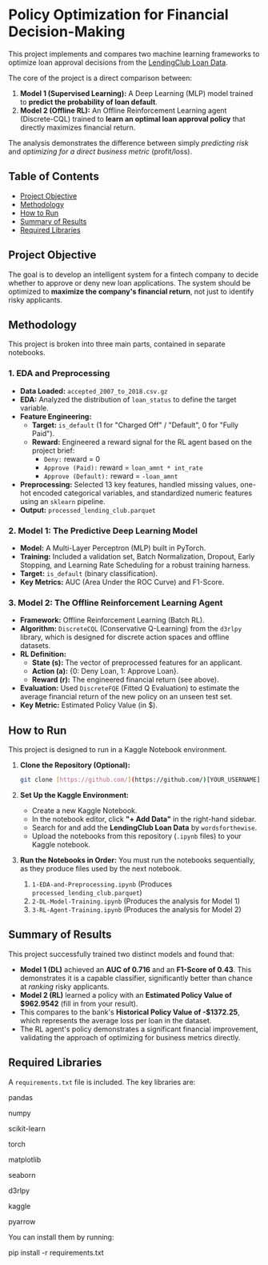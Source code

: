 # Policy Optimization for Financial Decision-Making

This project implements and compares two machine learning frameworks to optimize loan approval decisions from the [LendingClub Loan Data](https://www.kaggle.com/datasets/wordsforthewise/lending-club).

The core of the project is a direct comparison between:
1.  **Model 1 (Supervised Learning):** A Deep Learning (MLP) model trained to **predict the probability of loan default**.
2.  **Model 2 (Offline RL):** An Offline Reinforcement Learning agent (Discrete-CQL) trained to **learn an optimal loan approval policy** that directly maximizes financial return.

The analysis demonstrates the difference between simply *predicting risk* and *optimizing for a direct business metric* (profit/loss).

## Table of Contents
- [Project Objective](#project-objective)
- [Methodology](#methodology)
- [How to Run](#how-to-run)
- [Summary of Results](#summary-of-results)
- [Required Libraries](#required-libraries)

## Project Objective

The goal is to develop an intelligent system for a fintech company to decide whether to approve or deny new loan applications. The system should be optimized to **maximize the company's financial return**, not just to identify risky applicants.

## Methodology

This project is broken into three main parts, contained in separate notebooks.

### 1. EDA and Preprocessing
-   **Data Loaded:** `accepted_2007_to_2018.csv.gz`
-   **EDA:** Analyzed the distribution of `loan_status` to define the target variable.
-   **Feature Engineering:**
    -   **Target:** `is_default` (1 for "Charged Off" / "Default", 0 for "Fully Paid").
    -   **Reward:** Engineered a reward signal for the RL agent based on the project brief:
        -   `Deny:` reward = 0
        -   `Approve (Paid):` reward = `loan_amnt * int_rate`
        -   `Approve (Default):` reward = `-loan_amnt`
-   **Preprocessing:** Selected 13 key features, handled missing values, one-hot encoded categorical variables, and standardized numeric features using an `sklearn` pipeline.
-   **Output:** `processed_lending_club.parquet`

### 2. Model 1: The Predictive Deep Learning Model
-   **Model:** A Multi-Layer Perceptron (MLP) built in PyTorch.
-   **Training:** Included a validation set, Batch Normalization, Dropout, Early Stopping, and Learning Rate Scheduling for a robust training harness.
-   **Target:** `is_default` (binary classification).
-   **Key Metrics:** AUC (Area Under the ROC Curve) and F1-Score.

### 3. Model 2: The Offline Reinforcement Learning Agent
-   **Framework:** Offline Reinforcement Learning (Batch RL).
-   **Algorithm:** `DiscreteCQL` (Conservative Q-Learning) from the `d3rlpy` library, which is designed for discrete action spaces and offline datasets.
-   **RL Definition:**
    -   **State (s):** The vector of preprocessed features for an applicant.
    -   **Action (a):** {0: Deny Loan, 1: Approve Loan}.
    -   **Reward (r):** The engineered financial return (see above).
-   **Evaluation:** Used `DiscreteFQE` (Fitted Q Evaluation) to estimate the average financial return of the new policy on an unseen test set.
-   **Key Metric:** Estimated Policy Value (in $).

## How to Run

This project is designed to run in a Kaggle Notebook environment.

1.  **Clone the Repository (Optional):**
    ```bash
    git clone [https://github.com/](https://github.com/)[YOUR_USERNAME]/[YOUR_REPO_NAME].git
    ```

2.  **Set Up the Kaggle Environment:**
    -   Create a new Kaggle Notebook.
    -   In the notebook editor, click **"+ Add Data"** in the right-hand sidebar.
    -   Search for and add the **LendingClub Loan Data** by `wordsforthewise`.
    -   Upload the notebooks from this repository (`.ipynb` files) to your Kaggle notebook.

3.  **Run the Notebooks in Order:**
    You must run the notebooks sequentially, as they produce files used by the next notebook.
    1.  `1-EDA-and-Preprocessing.ipynb` (Produces `processed_lending_club.parquet`)
    2.  `2-DL-Model-Training.ipynb` (Produces the analysis for Model 1)
    3.  `3-RL-Agent-Training.ipynb` (Produces the analysis for Model 2)

## Summary of Results

This project successfully trained two distinct models and found that:

-   **Model 1 (DL)** achieved an **AUC of 0.716** and an **F1-Score of 0.43**. This demonstrates it is a capable classifier, significantly better than chance at *ranking* risky applicants.
-   **Model 2 (RL)** learned a policy with an **Estimated Policy Value of $962.9542** (fill in from your result).
-   This compares to the bank's **Historical Policy Value of -$1372.25**, which represents the average loss per loan in the dataset.
-   The RL agent's policy demonstrates a significant financial improvement, validating the approach of optimizing for business metrics directly.

## Required Libraries

A `requirements.txt` file is included. The key libraries are:

pandas

numpy

scikit-learn

torch

matplotlib

seaborn

d3rlpy

kaggle

pyarrow

You can install them by running:

pip install -r requirements.txt

